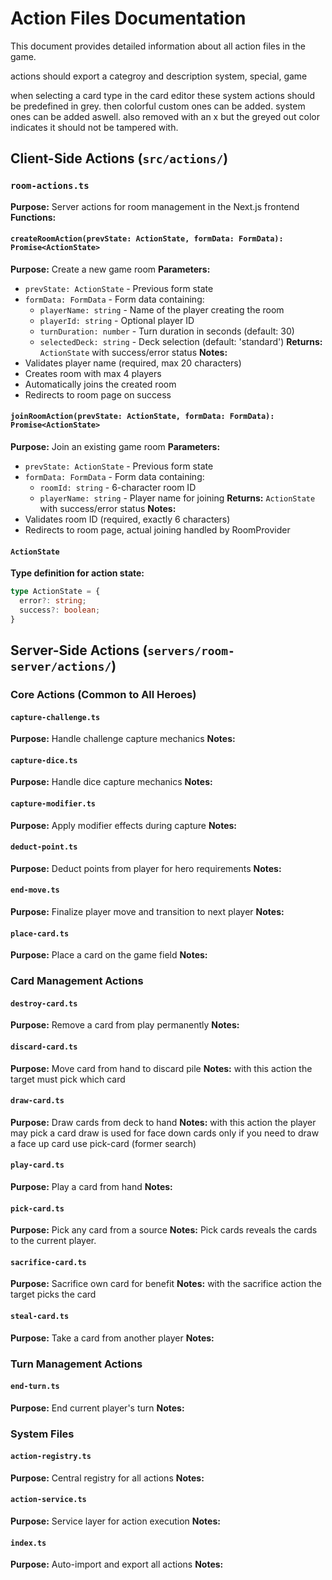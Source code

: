 # Action Files Documentation

This document provides detailed information about all action files in the game.


actions should export a categroy and description
system, special, game

when selecting a card type in the card editor these system actions should be predefined in grey. then colorful custom ones can be added.
system ones can be added aswell. also removed with an x but the greyed out color indicates it should not be tampered with.

## Client-Side Actions (`src/actions/`)

### `room-actions.ts`
**Purpose:** Server actions for room management in the Next.js frontend
**Functions:**

#### `createRoomAction(prevState: ActionState, formData: FormData): Promise<ActionState>`
**Purpose:** Create a new game room
**Parameters:**
- `prevState: ActionState` - Previous form state
- `formData: FormData` - Form data containing:
  - `playerName: string` - Name of the player creating the room
  - `playerId: string` - Optional player ID
  - `turnDuration: number` - Turn duration in seconds (default: 30)
  - `selectedDeck: string` - Deck selection (default: 'standard')
**Returns:** `ActionState` with success/error status
**Notes:**
- Validates player name (required, max 20 characters)
- Creates room with max 4 players
- Automatically joins the created room
- Redirects to room page on success

#### `joinRoomAction(prevState: ActionState, formData: FormData): Promise<ActionState>`
**Purpose:** Join an existing game room
**Parameters:**
- `prevState: ActionState` - Previous form state
- `formData: FormData` - Form data containing:
  - `roomId: string` - 6-character room ID
  - `playerName: string` - Player name for joining
**Returns:** `ActionState` with success/error status
**Notes:**
- Validates room ID (required, exactly 6 characters)
- Redirects to room page, actual joining handled by RoomProvider

#### `ActionState`
**Type definition for action state:**
```typescript
type ActionState = {
  error?: string;
  success?: boolean;
}
```

## Server-Side Actions (`servers/room-server/actions/`)

### Core Actions (Common to All Heroes)

#### `capture-challenge.ts`
**Purpose:** Handle challenge capture mechanics
**Notes:**

#### `capture-dice.ts`
**Purpose:** Handle dice capture mechanics
**Notes:**

#### `capture-modifier.ts`
**Purpose:** Apply modifier effects during capture
**Notes:**

#### `deduct-point.ts`
**Purpose:** Deduct points from player for hero requirements
**Notes:**

#### `end-move.ts`
**Purpose:** Finalize player move and transition to next player
**Notes:**

#### `place-card.ts`
**Purpose:** Place a card on the game field
**Notes:**

### Card Management Actions

#### `destroy-card.ts`
**Purpose:** Remove a card from play permanently
**Notes:**

#### `discard-card.ts`
**Purpose:** Move card from hand to discard pile
**Notes:**
with this action the target must pick which card

#### `draw-card.ts`
**Purpose:** Draw cards from deck to hand
**Notes:**
with this action the player may pick a card
draw is used for face down cards only
if you need to draw a face up card use pick-card (former search)

#### `play-card.ts`
**Purpose:** Play a card from hand
**Notes:**

#### `pick-card.ts`
**Purpose:** Pick any card from a source
**Notes:**
Pick cards reveals the cards to the current player.


#### `sacrifice-card.ts`
**Purpose:** Sacrifice own card for benefit
**Notes:**
with the sacrifice action the target picks the card

#### `steal-card.ts`
**Purpose:** Take a card from another player
**Notes:**


### Turn Management Actions

#### `end-turn.ts`
**Purpose:** End current player's turn
**Notes:**

### System Files

#### `action-registry.ts`
**Purpose:** Central registry for all actions
**Notes:**

#### `action-service.ts`
**Purpose:** Service layer for action execution
**Notes:**

#### `index.ts`
**Purpose:** Auto-import and export all actions
**Notes:**